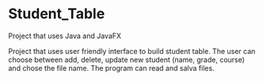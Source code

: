 # Student_Table
Project that uses Java and JavaFX

Project that uses user friendly interface to build student table.
The user can choose between add, delete, update new student (name, grade, course) and chose the file name.
The program can read and salva files.
